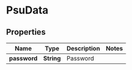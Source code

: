 
# PsuData

## Properties
Name | Type | Description | Notes
------------ | ------------- | ------------- | -------------
**password** | **String** | Password | 




